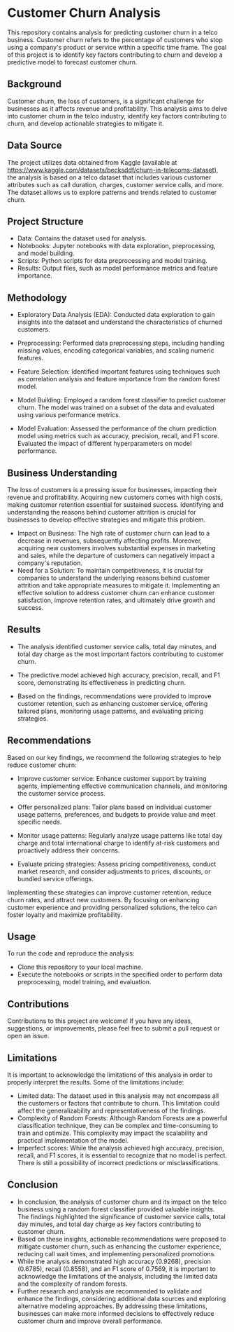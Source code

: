 # Customer Churn Analysis
This repository contains analysis for predicting customer churn in a telco business. Customer churn refers to the percentage of customers who stop using a company's product or service within a specific time frame. The goal of this project is to identify key factors contributing to churn and develop a predictive model to forecast customer churn.

## Background
Customer churn, the loss of customers, is a significant challenge for businesses as it affects revenue and profitability. This analysis aims to delve into customer churn in the telco industry, identify key factors contributing to churn, and develop actionable strategies to mitigate it.

##  Data Source
The project utilizes data obtained from Kaggle (available at https://www.kaggle.com/datasets/becksddf/churn-in-telecoms-dataset), the analysis is based on a telco dataset that includes various customer attributes such as call duration, charges, customer service calls, and more. The dataset allows us to explore patterns and trends related to customer churn.

## Project Structure
- Data: Contains the dataset used for analysis.
- Notebooks: Jupyter notebooks with data exploration, preprocessing, and model building.
- Scripts: Python scripts for data preprocessing and model training.
- Results: Output files, such as model performance metrics and feature importance.

## Methodology
- Exploratory Data Analysis (EDA): Conducted data exploration to gain insights into the dataset and understand the characteristics of churned customers.

- Preprocessing: Performed data preprocessing steps, including handling missing values, encoding categorical variables, and scaling numeric features.

- Feature Selection: Identified important features using techniques such as correlation analysis and feature importance from the random forest model.

- Model Building: Employed a random forest classifier to predict customer churn. The model was trained on a subset of the data and evaluated using various performance metrics.

- Model Evaluation: Assessed the performance of the churn prediction model using metrics such as accuracy, precision, recall, and F1 score. Evaluated the impact of different hyperparameters on model performance.

## Business Understanding
The loss of customers is a pressing issue for businesses, impacting their revenue and profitability. Acquiring new customers comes with high costs, making customer retention essential for sustained success. Identifying and understanding the reasons behind customer attrition is crucial for businesses to develop effective strategies and mitigate this problem.
- Impact on Business:
The high rate of customer churn can lead to a decrease in revenues, subsequently affecting profits. Moreover, acquiring new customers involves substantial expenses in marketing and sales, while the departure of customers can negatively impact a company's reputation.
- Need for a Solution:
To maintain competitiveness, it is crucial for companies to understand the underlying reasons behind customer attrition and take appropriate measures to mitigate it. Implementing an effective solution to address customer churn can enhance customer satisfaction, improve retention rates, and ultimately drive growth and success.


## Results
- The analysis identified customer service calls, total day minutes, and total day charge as the most important factors contributing to customer churn.

- The predictive model achieved high accuracy, precision, recall, and F1 score, demonstrating its effectiveness in predicting churn.

- Based on the findings, recommendations were provided to improve customer retention, such as enhancing customer service, offering tailored plans, monitoring usage patterns, and evaluating pricing strategies.


## Recommendations
Based on our key findings, we recommend the following strategies to help reduce customer churn:
- Improve customer service: Enhance customer support by training agents, implementing effective communication channels, and monitoring the customer service process.

- Offer personalized plans: Tailor plans based on individual customer usage patterns, preferences, and budgets to provide value and meet specific needs.

- Monitor usage patterns: Regularly analyze usage patterns like total day charge and total international charge to identify at-risk customers and proactively address their concerns.

- Evaluate pricing strategies: Assess pricing competitiveness, conduct market research, and consider adjustments to prices, discounts, or bundled service offerings.

Implementing these strategies can improve customer retention, reduce churn rates, and attract new customers. By focusing on enhancing customer experience and providing personalized solutions, the telco can foster loyalty and maximize profitability.
## Usage
To run the code and reproduce the analysis:

- Clone this repository to your local machine.
- Execute the notebooks or scripts in the specified order to perform data preprocessing, model training, and evaluation.

## Contributions
Contributions to this project are welcome! If you have any ideas, suggestions, or improvements, please feel free to submit a pull request or open an issue.

## Limitations
It is important to acknowledge the limitations of this analysis in order to properly interpret the results. Some of the limitations include:

- Limited data: The dataset used in this analysis may not encompass all the customers or factors that contribute to churn. This limitation could affect the generalizability and representativeness of the findings.
- Complexity of Random Forests: Although Random Forests are a powerful classification technique, they can be complex and time-consuming to train and optimize. This complexity may impact the scalability and practical implementation of the model.
- Imperfect scores: While the analysis achieved high accuracy, precision, recall, and F1 scores, it is essential to recognize that no model is perfect. There is still a possibility of incorrect predictions or misclassifications.

## Conclusion
- In conclusion, the analysis of customer churn and its impact on the telco business using a random forest classifier provided valuable insights. The findings highlighted the significance of customer service calls, total day minutes, and total day charge as key factors contributing to customer churn.
- Based on these insights, actionable recommendations were proposed to mitigate customer churn, such as enhancing the customer experience, reducing call wait times, and implementing personalized promotions.
- While the analysis demonstrated high accuracy (0.9268), precision (0.6785), recall (0.8558), and an F1 score of 0.7569, it is important to acknowledge the limitations of the analysis, including the limited data and the complexity of random forests.
- Further research and analysis are recommended to validate and enhance the findings, considering additional data sources and exploring alternative modeling approaches. By addressing these limitations, businesses can make more informed decisions to effectively reduce customer churn and improve overall performance.

